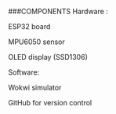 ###COMPONENTS 
Hardware : 

ESP32 board

MPU6050 sensor

OLED display (SSD1306)

Software:

 Wokwi simulator

GitHub for version control

